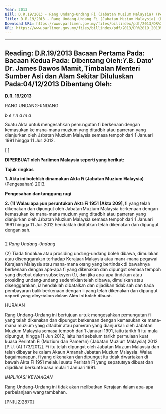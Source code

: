 ```yaml
---
Year: 2013
Bill: D.R.19/2013 - Rang Undang-Undang Fi (Jabatan Muzium Malaysia) (Pengesahan) 2013 (Lulus)
Title: D.R.19/2013 - Rang Undang-Undang Fi (Jabatan Muzium Malaysia) (Pengesahan) 2013 (Lulus)
Download URL: https://www.parlimen.gov.my/files/billindex/pdf/2013/DR%2019_2013%20BM.pdf
URL: https://www.parlimen.gov.my/files/billindex/pdf/2013/DR%2019_2013%20BM.pdf
---
```

---
Reading:
D.R.19/2013
Bacaan Pertama Pada:
Bacaan Kedua Pada:
Dibentang Oleh:Y.B. Dato' Dr. James Dawos Mamit, Timbalan Menteri Sumber Asli dan Alam Sekitar
Diluluskan Pada:04/12/2013
Dibentang Oleh:
---

**D.R. 19/2013**

RANG UNDANG-UNDANG

_b e r n a m a_

Suatu Akta untuk mengesahkan pemungutan fi berkenaan dengan
kemasukan ke mana-mana muzium yang ditadbir atau pameran
yang dianjurkan oleh Jabatan Muzium Malaysia semasa tempoh
dari 1 Januari 1991 hingga 11 Jun 2012.

[ ]

**DIPERBUAT oleh Parlimen Malaysia seperti yang berikut:**

**Tajuk ringkas**

**1. Akta ini bolehlah dinamakan Akta Fi (Jabatan Muzium Malaysia)**
(Pengesahan) 2013.

**Pengesahan dan tanggung rugi**

**2. (1) Walau apa pun peruntukan Akta Fi 1951 [Akta 209],**
fi yang telah dikenakan dan dipungut oleh Jabatan Muzium
Malaysia berkenaan dengan kemasukan ke mana-mana
muzium yang ditadbir atau pameran yang dianjurkan oleh Jabatan
Muzium Malaysia semasa tempoh dari 1 Januari 1991 hingga
11 Jun 2012 hendaklah disifatkan telah dikenakan dan dipungut
dengan sah.


-----

2 _Rang Undang-Undang_

(2) Tiada tindakan atau prosiding undang-undang boleh
dibawa, dimulakan atau disenggarakan terhadap Kerajaan Malaysia
atau mana-mana pegawai Kerajaan Malaysia atau mana-mana
orang yang bertindak di bawahnya berkenaan dengan apa-apa
fi yang dikenakan dan dipungut semasa tempoh yang disebut
dalam subseksyen (1), dan jika apa-apa tindakan atau prosiding
undang-undang sedemikian telah dibawa, dimulakan atau
disenggarakan, ia hendaklah dibatalkan dan dijadikan tidak sah
dan tiada pembayaran balik berkenaan dengan fi yang telah
dikenakan dan dipungut seperti yang dinyatakan dalam Akta ini
boleh dibuat.

HURAIAN

Rang Undang-Undang ini bertujuan untuk mengesahkan pemungutan fi yang
telah dikenakan dan dipungut berkenaan dengan kemasukan ke mana-mana
muzium yang ditadbir atau pameran yang dianjurkan oleh Jabatan Muzium
Malaysia semasa tempoh dari 1 Januari 1991, iaitu tarikh fi itu mula dipungut,
hingga 11 Jun 2012, iaitu hari sebelum tarikh permulaan kuat kuasa Perintah
Fi (Muzium dan Pameran) (Jabatan Muzium Malaysia) 2012 [P.U. (A) 173/2012].
Fi itu telah dipungut oleh Jabatan Muzium Malaysia dan telah dibayar ke
dalam Akaun Amanah Jabatan Muzium Malaysia. Walau bagaimanapun,
fi yang dikenakan dan dipungut itu tidak diwartakan di bawah Akta Fi 1951
melalui suatu Perintah Fi yang sepatutnya dibuat dan dijadikan berkuat kuasa
mulai 1 Januari 1991.

_IMPLIKASI KEWANGAN_

Rang Undang-Undang ini tidak akan melibatkan Kerajaan dalam apa-apa
perbelanjaan wang tambahan.

[PN(U2)2870]


-----

